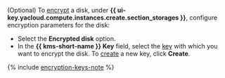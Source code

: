 (Optional) To [encrypt](../../compute/concepts/encryption.md) a disk, under **{{ ui-key.yacloud.compute.instances.create.section_storages }}**, configure encryption parameters for the disk:

* Select the **Encrypted disk** option.
* In the **{{ kms-short-name }} Key** field, select the [key](../../kms/concepts/key.md) with which you want to encrypt the disk. To [create](../../kms/operations/key.md#create) a new key, click **Create**.

{% include [encryption-keys-note](encryption-keys-note.md) %}
